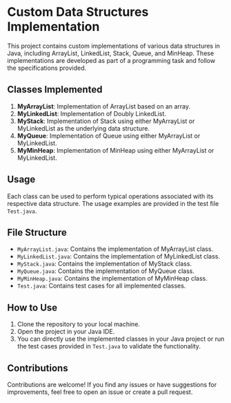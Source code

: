 # Custom Data Structures Implementation

This project contains custom implementations of various data structures in Java, including ArrayList, LinkedList, Stack, Queue, and MinHeap. These implementations are developed as part of a programming task and follow the specifications provided.

## Classes Implemented

1. **MyArrayList**: Implementation of ArrayList based on an array.
2. **MyLinkedList**: Implementation of Doubly LinkedList.
3. **MyStack**: Implementation of Stack using either MyArrayList or MyLinkedList as the underlying data structure.
4. **MyQueue**: Implementation of Queue using either MyArrayList or MyLinkedList.
5. **MyMinHeap**: Implementation of MinHeap using either MyArrayList or MyLinkedList.

## Usage

Each class can be used to perform typical operations associated with its respective data structure. The usage examples are provided in the test file `Test.java`.

## File Structure

- `MyArrayList.java`: Contains the implementation of MyArrayList class.
- `MyLinkedList.java`: Contains the implementation of MyLinkedList class.
- `MyStack.java`: Contains the implementation of MyStack class.
- `MyQueue.java`: Contains the implementation of MyQueue class.
- `MyMinHeap.java`: Contains the implementation of MyMinHeap class.
- `Test.java`: Contains test cases for all implemented classes.

## How to Use

1. Clone the repository to your local machine.
2. Open the project in your Java IDE.
3. You can directly use the implemented classes in your Java project or run the test cases provided in `Test.java` to validate the functionality.

## Contributions

Contributions are welcome! If you find any issues or have suggestions for improvements, feel free to open an issue or create a pull request.


